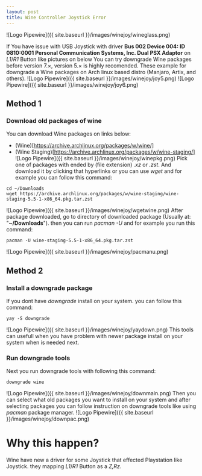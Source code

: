```yaml
---
layout: post
title: Wine Controller Joystick Error
---
```


![Logo Pipewire]({{ site.baseurl }}/images/winejoy/wineglass.png)

If You have issue with USB Joystick with driver **Bus 002 Device 004: ID 0810:0001 Personal Communication Systems, Inc. Dual PSX Adaptor** on *L1*/*R1* Button like pictures on below You can try downgrade Wine packages before version 7.×, version 5.× is highly recomended. These example for downgrade a Wine packages on Arch linux based distro (Manjaro, Artix, and others).
![Logo Pipewire]({{ site.baseurl }}/images/winejoy/joy5.png)
![Logo Pipewire]({{ site.baseurl }}/images/winejoy/joy6.png)


## Method 1
### Download old packages of wine
You can download Wine packages on links below:
- (Wine)[https://archive.archlinux.org/packages/w/wine/]
- (Wine Staging)[https://archive.archlinux.org/packages/w/wine-staging/]
![Logo Pipewire]({{ site.baseurl }}/images/winejoy/winepkg.png)
Pick one of packages with ended by (file extension) *.xz* or *.zst*. And download it by clicking that hyperlinks or you can use *wget* and for example you can follow this command:
```
cd ~/Downloads
wget https://archive.archlinux.org/packages/w/wine-staging/wine-staging-5.5-1-x86_64.pkg.tar.zst
```
![Logo Pipewire]({{ site.baseurl }}/images/winejoy/wgetwine.png)
After package downloaded, go to directory of downloaded package (Usually at: "**~/Downloads**"). then you can run *pacman -U* and for example you run this command:
```
pacman -U wine-staging-5.5-1-x86_64.pkg.tar.zst
```
![Logo Pipewire]({{ site.baseurl }}/images/winejoy/pacmanu.png)


## Method 2
### Install a downgrade package
If you dont have *downgrade* install on your system. you can follow this command:
```
yay -S downgrade
```
![Logo Pipewire]({{ site.baseurl }}/images/winejoy/yaydown.png)
This tools can usefull when you have problem with newer package install on your system when is needed next.

### Run downgrade tools
Next you run downgrade tools with following this command:
```
downgrade wine
```
![Logo Pipewire]({{ site.baseurl }}/images/winejoy/downmain.png)
Then you can select what old packages you want to install on your system and after selecting packages you can follow instruction on downgrade tools like using *pacman* package manager.
![Logo Pipewire]({{ site.baseurl }}/images/winejoy/downpac.png)

# Why this happen?
Wine have new a driver for some Joystick that effected Playstation like Joystick. they mapping *L1*/*R1* Button as a *Z,Rz*.

